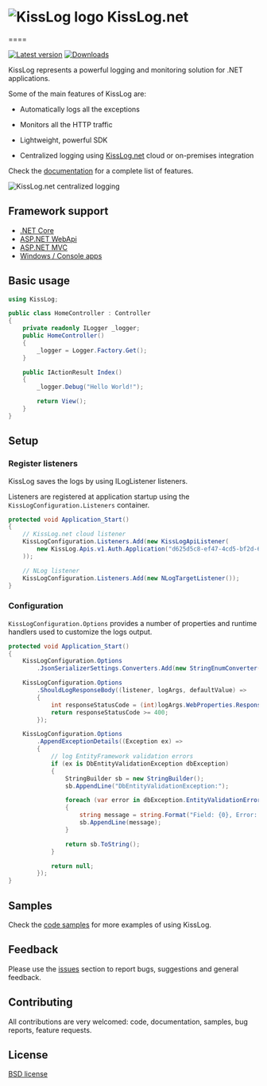 # ![KissLog logo](https://kisslog.net/cdn/KissLog/logos/32.png) KissLog.net
====

[![Latest version](https://img.shields.io/nuget/v/KissLog.svg?style=flat-square&label=KissLog)](https://www.nuget.org/packages?q=kisslog) [![Downloads](https://img.shields.io/nuget/dt/KissLog.svg?style=flat-square&label=Downloads)](https://www.nuget.org/packages?q=kisslog)

KissLog represents a powerful logging and monitoring solution for .NET applications.

Some of the main features of KissLog are:

- Automatically logs all the exceptions

- Monitors all the HTTP traffic

- Lightweight, powerful SDK

- Centralized logging using [KissLog.net](https://kisslog.net) cloud or on-premises integration

Check the [documentation](https://docs.kisslog.net) for a complete list of features.

![KissLog.net centralized logging](https://docs.kisslog.net/_images/centralized-logging.png)

## Framework support

- [.NET Core](https://docs.kisslog.net/docs/install-instructions/netcore.html)
- [ASP.NET WebApi](https://docs.kisslog.net/docs/install-instructions/aspnet-webapi.html)
- [ASP.NET MVC](https://docs.kisslog.net/docs/install-instructions/aspnet-mvc.html)
- [Windows / Console apps](https://docs.kisslog.net/docs/install-instructions/console-applications.html)

## Basic usage

```csharp
using KissLog;

public class HomeController : Controller
{
    private readonly ILogger _logger;
    public HomeController()
    {
        _logger = Logger.Factory.Get();
    }

    public IActionResult Index()
    {
        _logger.Debug("Hello World!");

        return View();
    }
}
```

## Setup

### Register listeners

KissLog saves the logs by using ILogListener listeners.

Listeners are registered at application startup using the `KissLogConfiguration.Listeners` container.

```csharp
protected void Application_Start()
{
    // KissLog.net cloud listener
    KissLogConfiguration.Listeners.Add(new KissLogApiListener(
        new KissLog.Apis.v1.Auth.Application("d625d5c8-ef47-4cd5-bf2d-6b0a1fa7fda4", "39bb675d-5c13-4bd8-9b5a-1d368da020a2")
    ));

    // NLog listener
    KissLogConfiguration.Listeners.Add(new NLogTargetListener());
}
```

### Configuration

`KissLogConfiguration.Options` provides a number of properties and runtime handlers used to customize the logs output.

```csharp
protected void Application_Start()
{
    KissLogConfiguration.Options
        .JsonSerializerSettings.Converters.Add(new StringEnumConverter());

    KissLogConfiguration.Options
        .ShouldLogResponseBody((listener, logArgs, defaultValue) =>
        {
            int responseStatusCode = (int)logArgs.WebProperties.Response.HttpStatusCode;
            return responseStatusCode >= 400;
        });

    KissLogConfiguration.Options
        .AppendExceptionDetails((Exception ex) =>
        {
            // log EntityFramework validation errors
            if (ex is DbEntityValidationException dbException)
            {
                StringBuilder sb = new StringBuilder();
                sb.AppendLine("DbEntityValidationException:");

                foreach (var error in dbException.EntityValidationErrors.SelectMany(p => p.ValidationErrors))
                {
                    string message = string.Format("Field: {0}, Error: {1}", error.PropertyName, error.ErrorMessage);
                    sb.AppendLine(message);
                }

                return sb.ToString();
            }

            return null;
        });
}
```

## Samples

Check the [code samples](https://github.com/KissLog-net/KissLog.samples) for more examples of using KissLog.

## Feedback

Please use the [issues](https://github.com/KissLog-net/KissLog.Sdk/issues) section to report bugs, suggestions and general feedback.

## Contributing

All contributions are very welcomed: code, documentation, samples, bug reports, feature requests.

## License

[BSD license](LICENSE.md)
